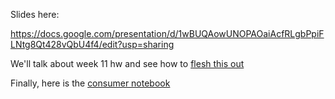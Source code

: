Slides here:

https://docs.google.com/presentation/d/1wBUQAowUNOPAOaiAcfRLgbPpiFLNtg8Qt428vQbU4f4/edit?usp=sharing

We'll talk about week 11 hw and see how to [flesh this out](citibike_ingest.py)

Finally, here is the [consumer notebook](citibike_annotator.ipynb)
